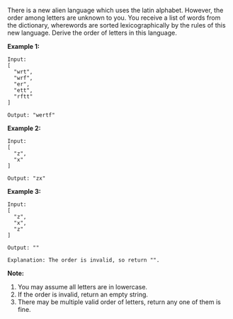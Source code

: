 There is a new alien language which uses the latin alphabet. However, the order among letters are unknown to you. You receive a list of words from the dictionary, wherewords are sorted lexicographically by the rules of this new language. Derive the order of letters in this language.

**Example 1:**
```
Input:
[
  "wrt",
  "wrf",
  "er",
  "ett",
  "rftt"
]

Output: "wertf"
```
**Example 2:**
```
Input:
[
  "z",
  "x"
]

Output: "zx"
```
**Example 3:**
```
Input:
[
  "z",
  "x",
  "z"
] 

Output: "" 

Explanation: The order is invalid, so return "".
```

**Note:**

1. You may assume all letters are in lowercase.
2. If the order is invalid, return an empty string.
3. There may be multiple valid order of letters, return any one of them is fine.